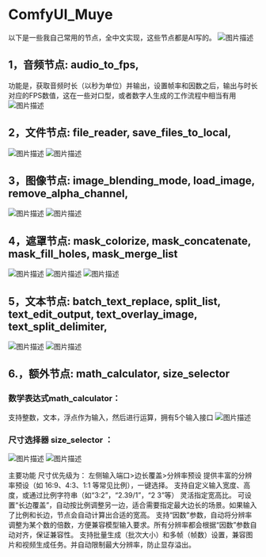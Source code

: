 # ComfyUI_Muye

以下是一些我自己常用的节点，全中文实现，这些节点都是AI写的。
![图片描述](./示例图片/所有节点预览.png)

## 1，音频节点: audio_to_fps,
功能是，获取音频时长（以秒为单位）并输出，设置帧率和因数之后，输出与时长对应的FPS数值，这在一些对口型，或者数字人生成的工作流程中相当有用
![图片描述](./示例图片/音频到FPS.png)

## 2，文件节点: file_reader, save_files_to_local,
![图片描述](./示例图片/文件夹读取器.png)
![图片描述](./示例图片/文件读取+保存文件.png)

## 3，图像节点: image_blending_mode, load_image, remove_alpha_channel,
![图片描述](./示例图片/移除透明通道.png)
![图片描述](./示例图片/文字叠加+图像混合.png)

## 4，遮罩节点: mask_colorize, mask_concatenate, mask_fill_holes, mask_merge_list
![图片描述](./示例图片/遮罩区域上色+遮罩填充.png)
![图片描述](./示例图片/遮罩拼接.png)
![图片描述](./示例图片/遮罩合并.png)

## 5，文本节点: batch_text_replace, split_list, text_edit_output, text_overlay_image, text_split_delimiter,
![图片描述](./示例图片/文字叠加.png) 
![图片描述](./示例图片/基础节点.png) 

## 6.，额外节点: math_calculator, size_selector
### 数学表达式math_calculator：
支持整数，文本，浮点作为输入，然后进行运算，拥有5个输入接口
![图片描述](./示例图片/数学表达式.png)

### 尺寸选择器 size_selector ：
![图片描述](./示例图片/尺寸选择.png) ![图片描述](./示例图片/尺寸预设.png)

主要功能
尺寸优先级为： 左侧输入端口>边长覆盖>分辨率预设
提供丰富的分辨率预设（如 16:9、4:3、1:1 等常见比例），一键选择。
支持自定义输入宽度、高度，或通过比例字符串（如“3:2”，“2.39/1”，“2 3”等） 灵活指定宽高比。
可设置“长边覆盖”，自动按比例调整另一边，适合需要指定最大边长的场景。如果输入了比例和长边，节点会自动计算出合适的宽高。
支持“因数”参数，自动将分辨率调整为某个数的倍数，方便兼容模型输入要求。所有分辨率都会根据“因数”参数自动对齐，保证兼容性。
支持批量生成（批次大小）和多帧（帧数）设置，兼容图片和视频生成任务。并自动限制最大分辨率，防止显存溢出。
